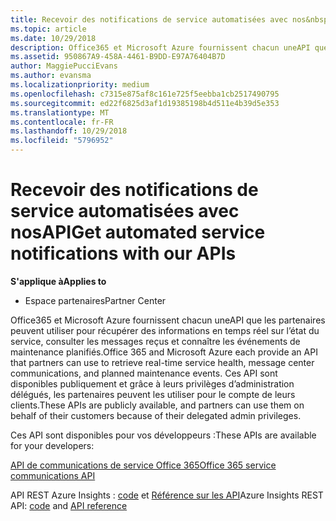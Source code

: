 ```yaml
---
title: Recevoir des notifications de service automatisées avec nos&nbsp;API | Espace partenaires
ms.topic: article
ms.date: 10/29/2018
description: Office365 et Microsoft Azure fournissent chacun uneAPI que les partenaires peuvent utiliser pour récupérer des informations en temps réel sur l’état du service, consulter les messages reçus et connaître les événements de maintenance planifiés.
ms.assetid: 950867A9-458A-4461-B9DD-E97A76404B7D
author: MaggiePucciEvans
ms.author: evansma
ms.localizationpriority: medium
ms.openlocfilehash: c7315e875af8c161e725f5eebba1cb2517490795
ms.sourcegitcommit: ed22f6825d3af1d19385198b4d511e4b39d5e353
ms.translationtype: MT
ms.contentlocale: fr-FR
ms.lasthandoff: 10/29/2018
ms.locfileid: "5796952"
---
```

# <a name="get-automated-service-notifications-with-our-apis"></a><span data-ttu-id="ece72-103">Recevoir des notifications de service automatisées avec nosAPI</span><span class="sxs-lookup"><span data-stu-id="ece72-103">Get automated service notifications with our APIs</span></span>

**<span data-ttu-id="ece72-104">S'applique à</span><span class="sxs-lookup"><span data-stu-id="ece72-104">Applies to</span></span>**

-  <span data-ttu-id="ece72-105">Espace partenaires</span><span class="sxs-lookup"><span data-stu-id="ece72-105">Partner Center</span></span>

<span data-ttu-id="ece72-106">Office365 et Microsoft Azure fournissent chacun uneAPI que les partenaires peuvent utiliser pour récupérer des informations en temps réel sur l’état du service, consulter les messages reçus et connaître les événements de maintenance planifiés.</span><span class="sxs-lookup"><span data-stu-id="ece72-106">Office 365 and Microsoft Azure each provide an API that partners can use to retrieve real-time service health, message center communications, and planned maintenance events.</span></span> <span data-ttu-id="ece72-107">Ces&nbsp;API sont disponibles publiquement et grâce à leurs privilèges d’administration délégués, les partenaires peuvent les utiliser pour le compte de leurs clients.</span><span class="sxs-lookup"><span data-stu-id="ece72-107">These APIs are publicly available, and partners can use them on behalf of their customers because of their delegated admin privileges.</span></span>

<span data-ttu-id="ece72-108">Ces&nbsp;API sont disponibles pour vos développeurs&nbsp;:</span><span class="sxs-lookup"><span data-stu-id="ece72-108">These APIs are available for your developers:</span></span>

[<span data-ttu-id="ece72-109">API de communications de service Office&nbsp;365</span><span class="sxs-lookup"><span data-stu-id="ece72-109">Office 365 service communications API</span></span>](http://go.microsoft.com/fwlink/p/?LinkId=616899)

<span data-ttu-id="ece72-110">API REST Azure Insights : [code](http://go.microsoft.com/fwlink/p/?LinkId=617299) et [Référence sur les API](http://go.microsoft.com/fwlink/p/?LinkId=617300)</span><span class="sxs-lookup"><span data-stu-id="ece72-110">Azure Insights REST API: [code](http://go.microsoft.com/fwlink/p/?LinkId=617299) and [API reference](http://go.microsoft.com/fwlink/p/?LinkId=617300)</span></span>

 

 



